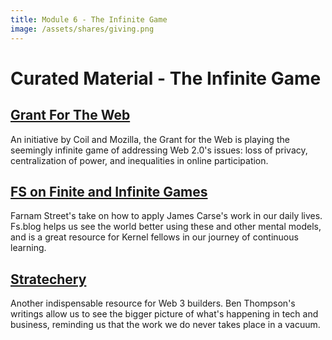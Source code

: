 ```yaml
---
title: Module 6 - The Infinite Game
image: /assets/shares/giving.png
---
```


# Curated Material - The Infinite Game

## <a href="https://www.grantfortheweb.org/" target="_blank" rel="noopener noreferrer">Grant For The Web</a>

An initiative by Coil and Mozilla, the Grant for the Web is playing the seemingly infinite game of addressing Web 2.0's issues: loss of privacy, centralization of power, and inequalities in online participation.

## <a href="https://fs.blog/2020/02/finite-and-infinite-games/" target="_blank" rel="noopener noreferrer">FS on Finite and Infinite Games</a>

Farnam Street's take on how to apply James Carse's work in our daily lives. Fs.blog helps us see the world better using these and other mental models, and is a great resource for Kernel fellows in our journey of continuous learning.

## <a href="https://stratechery.com/" target="_blank" rel="noopener noreferrer">Stratechery</a>

Another indispensable resource for Web 3 builders. Ben Thompson's writings allow us to see the bigger picture of what's happening in tech and business, reminding us that the work we do never takes place in a vacuum.